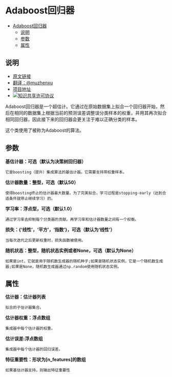 # Adaboost回归器

<!-- TOC -->

- [Adaboost回归器](#adaboost回归器)
    - [说明](#说明)
    - [参数](#参数)
    - [属性](#属性)

<!-- /TOC -->

## 说明
- [原文链接](http://scikit-learn.org/stable/modules/generated/sklearn.ensemble.AdaBoostRegressor.html#sklearn.ensemble.AdaBoostRegressor)
- [翻译：@muzhenxu](https://github.com/muzhenxu)
- [项目地址](https://github.com/muzhenxu/translate)
- <a rel="license" href="http://creativecommons.org/licenses/by-nc/4.0/"><img alt="知识共享许可协议" style="border-width:0" src="https://i.creativecommons.org/l/by-nc/4.0/80x15.png" /></a>

Adaboost回归器是一个超估计。它通过在原始数据集上拟合一个回归器开始，然后在相同的数据集上根据当前的预测误差调整误分类样本的权重，并用其再次拟合相同回归器，因此接下来的回归器会更关注于难以正确分类的样本。

这个类使用了被称为Adaboost的算法。

## 参数

**基估计器：可选（默认为决策树回归器）**
    
    它是boosting（提升）集成算法的基估计器。它需要支持带权重样本。

**估计器数量：整型，可选（默认50）**
    
    使得boosting终止的估计器最大数量。为了完美拟合，学习过程是stopping-early（达到合适条件就停止继续学习）的。

**学习率：浮点型，可选（默认1.0）**
    
    通过学习率去抑制每个分类器的贡献。再学习率和估计器数量之间有一个权衡。

**损失：{‘线性’，‘平方’，‘指数’}，可选（默认为‘线性’）**
    
    当每次迭代之后更新权重时，损失函数被使用。

**随机状态：整型，随机状态实例或者None，可选（默认为None）**
    
    如果是int，它就是用于随机数生成器的随机种子;如果是随机状态实例，它是一个随机数生成器;如果是None，随机数生成器通过np.random使用随机状态实例。

## 属性

**估计器：估计器列表**
    
    拟合的子估计器集合。

**估计器权重：浮点数组**
    
    集成器中每个估计器的权重。

**估计误差:浮点数组**
    
    集成器中每个估计器的回归误差。

**特征重要性：形状为[n_features]的数组**
    
    如果基估计器支持，则输出特征重要性
